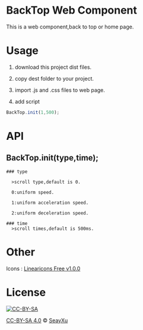 # BackTop Web Component

  This is a web component,back to top or home page.

# Usage

  1. download this project dist files.

  2. copy dest folder to your project.

  3. import .js and .css files to web page.

  4. add script

  ``` javascript
  BackTop.init(1,500);
  ```

# API

  ## BackTop.init(type,time);

    ### type

      >scroll type,default is 0.

      0:uniform speed.

      1:uniform acceleration speed.

      2:uniform deceleration speed.

    ### time
      >scroll times,default is 500ms.

# Other

  Icons : [Linearicons Free v1.0.0][4]

# License

[![CC-BY-SA][2]][1]

[CC-BY-SA 4.0][1] © [SeayXu][3]

[1]:http://creativecommons.org/licenses/by-sa/4.0/
[2]:https://i.creativecommons.org/l/by-sa/4.0/88x31.png
[3]:http://seay.me
[4]:https://linearicons.com/free
